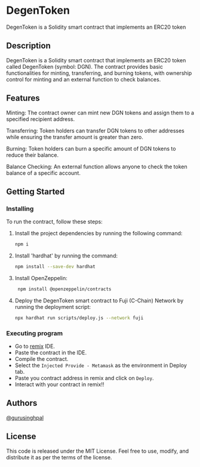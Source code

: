 # DegenToken

DegenToken is a Solidity smart contract that implements an ERC20 token

## Description

DegenToken is a Solidity smart contract that implements an ERC20 token called DegenToken (symbol: DGN). The contract provides basic functionalities for minting, transferring, and burning tokens, with ownership control for minting and an external function to check balances.

## Features

Minting: The contract owner can mint new DGN tokens and assign them to a specified recipient address.

Transferring: Token holders can transfer DGN tokens to other addresses while ensuring the transfer amount is greater than zero.

Burning: Token holders can burn a specific amount of DGN tokens to reduce their balance.

Balance Checking: An external function allows anyone to check the token balance of a specific account.

## Getting Started

### Installing

To run the contract, follow these steps:

1. Install the project dependencies by running the following command:

   ```bash
   npm i
   ```

2. Install 'hardhat' by running the command:
   
   ```bash
   npm install --save-dev hardhat
   ```

3. Install OpenZeppelin:

   ```bash
    npm install @openzeppelin/contracts
    ```


4. Deploy the DegenToken smart contract to Fuji (C-Chain) Network by running the deployment script:

     ```bash
     npx hardhat run scripts/deploy.js --network fuji
      ```

### Executing program

* Go to [remix](remix.ethereum.org) IDE.
* Paste the contract in the IDE.
* Compile the contract.
* Select the `Injected Provide - Metamask` as the environment in Deploy tab.
* Paste you contract address in remix and click on `Deploy`.
* Interact with your contract in remix!!

## Authors

[@gurusinghpal](https://www.linkedin.com/in/guru-singh-pal-99a305254/)


## License

This code is released under the MIT License. Feel free to use, modify, and distribute it as per the terms of the license.

